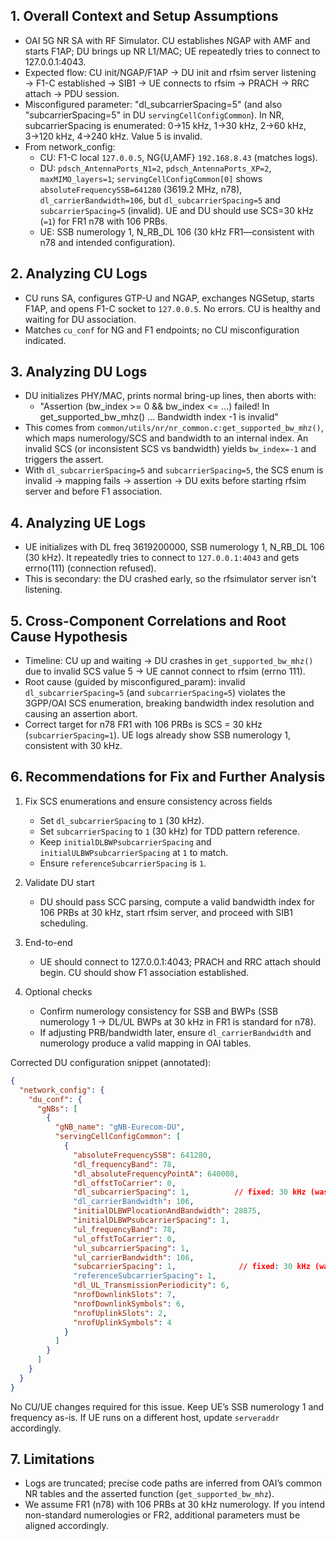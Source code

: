 ## 1. Overall Context and Setup Assumptions

- OAI 5G NR SA with RF Simulator. CU establishes NGAP with AMF and starts F1AP; DU brings up NR L1/MAC; UE repeatedly tries to connect to 127.0.0.1:4043.
- Expected flow: CU init/NGAP/F1AP → DU init and rfsim server listening → F1-C established → SIB1 → UE connects to rfsim → PRACH → RRC attach → PDU session.
- Misconfigured parameter: "dl_subcarrierSpacing=5" (and also "subcarrierSpacing=5" in DU `servingCellConfigCommon`). In NR, subcarrierSpacing is enumerated: 0→15 kHz, 1→30 kHz, 2→60 kHz, 3→120 kHz, 4→240 kHz. Value 5 is invalid.
- From network_config:
  - CU: F1-C local `127.0.0.5`, NG{U,AMF} `192.168.8.43` (matches logs).
  - DU: `pdsch_AntennaPorts_N1=2`, `pdsch_AntennaPorts_XP=2`, `maxMIMO_layers=1`; `servingCellConfigCommon[0]` shows `absoluteFrequencySSB=641280` (3619.2 MHz, n78), `dl_carrierBandwidth=106`, but `dl_subcarrierSpacing=5` and `subcarrierSpacing=5` (invalid). UE and DU should use SCS=30 kHz (`=1`) for FR1 n78 with 106 PRBs.
  - UE: SSB numerology 1, N_RB_DL 106 (30 kHz FR1—consistent with n78 and intended configuration).

## 2. Analyzing CU Logs

- CU runs SA, configures GTP-U and NGAP, exchanges NGSetup, starts F1AP, and opens F1-C socket to `127.0.0.5`. No errors. CU is healthy and waiting for DU association.
- Matches `cu_conf` for NG and F1 endpoints; no CU misconfiguration indicated.

## 3. Analyzing DU Logs

- DU initializes PHY/MAC, prints normal bring-up lines, then aborts with:
  - "Assertion (bw_index >= 0 && bw_index <= …) failed! In get_supported_bw_mhz() … Bandwidth index -1 is invalid"
- This comes from `common/utils/nr/nr_common.c:get_supported_bw_mhz()`, which maps numerology/SCS and bandwidth to an internal index. An invalid SCS (or inconsistent SCS vs bandwidth) yields `bw_index=-1` and triggers the assert.
- With `dl_subcarrierSpacing=5` and `subcarrierSpacing=5`, the SCS enum is invalid → mapping fails → assertion → DU exits before starting rfsim server and before F1 association.

## 4. Analyzing UE Logs

- UE initializes with DL freq 3619200000, SSB numerology 1, N_RB_DL 106 (30 kHz). It repeatedly tries to connect to `127.0.0.1:4043` and gets errno(111) (connection refused).
- This is secondary: the DU crashed early, so the rfsimulator server isn't listening.

## 5. Cross-Component Correlations and Root Cause Hypothesis

- Timeline: CU up and waiting → DU crashes in `get_supported_bw_mhz()` due to invalid SCS value 5 → UE cannot connect to rfsim (errno 111).
- Root cause (guided by misconfigured_param): invalid `dl_subcarrierSpacing=5` (and `subcarrierSpacing=5`) violates the 3GPP/OAI SCS enumeration, breaking bandwidth index resolution and causing an assertion abort.
- Correct target for n78 FR1 with 106 PRBs is SCS = 30 kHz (`subcarrierSpacing=1`). UE logs already show SSB numerology 1, consistent with 30 kHz.

## 6. Recommendations for Fix and Further Analysis

1) Fix SCS enumerations and ensure consistency across fields
   - Set `dl_subcarrierSpacing` to `1` (30 kHz).
   - Set `subcarrierSpacing` to `1` (30 kHz) for TDD pattern reference.
   - Keep `initialDLBWPsubcarrierSpacing` and `initialULBWPsubcarrierSpacing` at `1` to match.
   - Ensure `referenceSubcarrierSpacing` is `1`.

2) Validate DU start
   - DU should pass SCC parsing, compute a valid bandwidth index for 106 PRBs at 30 kHz, start rfsim server, and proceed with SIB1 scheduling.

3) End-to-end
   - UE should connect to 127.0.0.1:4043; PRACH and RRC attach should begin. CU should show F1 association established.

4) Optional checks
   - Confirm numerology consistency for SSB and BWPs (SSB numerology 1 → DL/UL BWPs at 30 kHz in FR1 is standard for n78).
   - If adjusting PRB/bandwidth later, ensure `dl_carrierBandwidth` and numerology produce a valid mapping in OAI tables.

Corrected DU configuration snippet (annotated):

```json
{
  "network_config": {
    "du_conf": {
      "gNBs": [
        {
          "gNB_name": "gNB-Eurecom-DU",
          "servingCellConfigCommon": [
            {
              "absoluteFrequencySSB": 641280,
              "dl_frequencyBand": 78,
              "dl_absoluteFrequencyPointA": 640008,
              "dl_offstToCarrier": 0,
              "dl_subcarrierSpacing": 1,          // fixed: 30 kHz (was 5)
              "dl_carrierBandwidth": 106,
              "initialDLBWPlocationAndBandwidth": 28875,
              "initialDLBWPsubcarrierSpacing": 1,
              "ul_frequencyBand": 78,
              "ul_offstToCarrier": 0,
              "ul_subcarrierSpacing": 1,
              "ul_carrierBandwidth": 106,
              "subcarrierSpacing": 1,              // fixed: 30 kHz (was 5)
              "referenceSubcarrierSpacing": 1,
              "dl_UL_TransmissionPeriodicity": 6,
              "nrofDownlinkSlots": 7,
              "nrofDownlinkSymbols": 6,
              "nrofUplinkSlots": 2,
              "nrofUplinkSymbols": 4
            }
          ]
        }
      ]
    }
  }
}
```

No CU/UE changes required for this issue. Keep UE’s SSB numerology 1 and frequency as-is. If UE runs on a different host, update `serveraddr` accordingly.

## 7. Limitations

- Logs are truncated; precise code paths are inferred from OAI’s common NR tables and the asserted function (`get_supported_bw_mhz`).
- We assume FR1 (n78) with 106 PRBs at 30 kHz numerology. If you intend non-standard numerologies or FR2, additional parameters must be aligned accordingly.